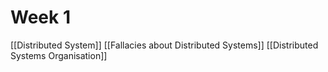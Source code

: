 # Week 1
[[Distributed System]]
[[Fallacies about Distributed Systems]]
[[Distributed Systems Organisation]]